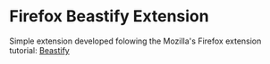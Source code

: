 # Firefox Beastify Extension

Simple extension developed folowing the Mozilla's Firefox extension tutorial: [Beastify](https://developer.mozilla.org/en-US/docs/Mozilla/Add-ons/WebExtensions/Your_second_WebExtension)

